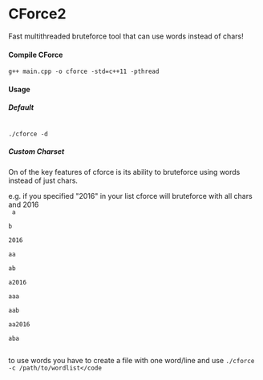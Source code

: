 # CForce2
Fast multithreaded bruteforce tool that can use words instead of chars!

#### Compile CForce
<code>g++ main.cpp -o cforce -std=c++11 -pthread</code>

#### Usage

##### Default
<code>
./cforce -d 
</code>

##### Custom Charset

On of the key features of cforce is its ability to bruteforce using words instead of just chars. 

e.g.
if you specified "2016" in your list cforce will bruteforce with all chars and 2016   
<code>
a   
b   
2016   
aa   
ab   
a2016   
aaa   
aab   
aa2016   
aba   
</code>   

to use words you have to create a file with one word/line and use
<code>./cforce -c /path/to/wordlist</code
